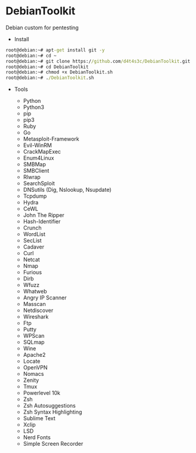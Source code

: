 # DebianToolkit

Debian custom for pentesting

* Install

```cmd
root@debian:~# apt-get install git -y
root@debian:~# cd ~
root@debian:~# git clone https://github.com/d4t4s3c/DebianToolkit.git
root@debian:~# cd DebianToolkit
root@debian:~# chmod +x DebianToolkit.sh
root@debian:~# ./DebianToolkit.sh
```

* Tools

  * Python
  * Python3
  * pip
  * pip3
  * Ruby
  * Go
  * Metasploit-Framework
  * Evil-WinRM
  * CrackMapExec
  * Enum4Linux
  * SMBMap
  * SMBClient
  * Rlwrap
  * SearchSploit
  * DNSutils (Dig, Nslookup, Nsupdate)
  * Tcpdump
  * Hydra
  * CeWL
  * John The Ripper
  * Hash-Identifier
  * Crunch
  * WordList
  * SecList
  * Cadaver
  * Curl
  * Netcat
  * Nmap
  * Furious
  * Dirb
  * Wfuzz
  * Whatweb
  * Angry IP Scanner
  * Masscan
  * Netdiscover
  * Wireshark
  * Ftp
  * Putty
  * WPScan
  * SQLmap
  * Wine
  * Apache2
  * Locate
  * OpenVPN
  * Nomacs
  * Zenity
  * Tmux
  * Powerlevel 10k
  * Zsh
  * Zsh Autosuggestions
  * Zsh Syntax Highlighting
  * Sublime Text
  * Xclip
  * LSD
  * Nerd Fonts
  * Simple Screen Recorder
